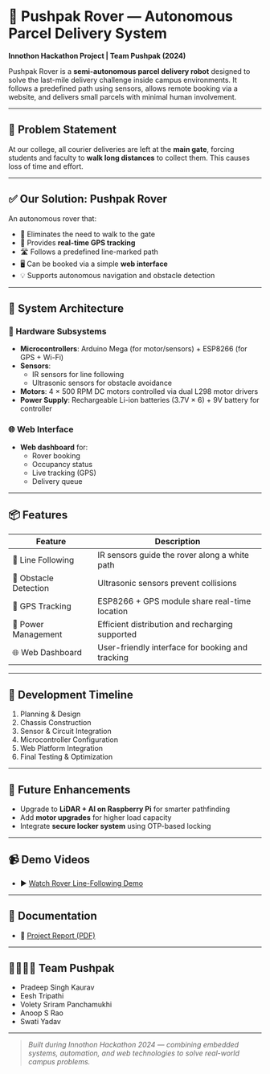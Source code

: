 # 🚗 Pushpak Rover — Autonomous Parcel Delivery System

**Innothon Hackathon Project | Team Pushpak (2024)**

Pushpak Rover is a **semi-autonomous parcel delivery robot** designed to solve the last-mile delivery challenge inside campus environments. It follows a predefined path using sensors, allows remote booking via a website, and delivers small parcels with minimal human involvement.

---

## 📌 Problem Statement

At our college, all courier deliveries are left at the **main gate**, forcing students and faculty to **walk long distances** to collect them. This causes loss of time and effort.

---

## ✅ Our Solution: Pushpak Rover

An autonomous rover that:
- 🚶 Eliminates the need to walk to the gate
- 📍 Provides **real-time GPS tracking**
- 🛣️ Follows a predefined line-marked path
- 🖥️ Can be booked via a simple **web interface**
- 💡 Supports autonomous navigation and obstacle detection

---

## 🧩 System Architecture

### 🔧 Hardware Subsystems
- **Microcontrollers**: Arduino Mega (for motor/sensors) + ESP8266 (for GPS + Wi-Fi)
- **Sensors**:
  - IR sensors for line following
  - Ultrasonic sensors for obstacle avoidance
- **Motors**: 4 × 500 RPM DC motors controlled via dual L298 motor drivers
- **Power Supply**: Rechargeable Li-ion batteries (3.7V × 6) + 9V battery for controller

### 🌐 Web Interface
- **Web dashboard** for:
  - Rover booking
  - Occupancy status
  - Live tracking (GPS)
  - Delivery queue

---

## 📦 Features

| Feature                  | Description                                             |
|--------------------------|---------------------------------------------------------|
| 🧭 Line Following         | IR sensors guide the rover along a white path           |
| 🚧 Obstacle Detection     | Ultrasonic sensors prevent collisions                   |
| 📡 GPS Tracking           | ESP8266 + GPS module share real-time location          |
| 🔋 Power Management       | Efficient distribution and recharging supported         |
| 🌐 Web Dashboard          | User-friendly interface for booking and tracking        |

---

## 🚀 Development Timeline

1. Planning & Design  
2. Chassis Construction  
3. Sensor & Circuit Integration  
4. Microcontroller Configuration  
5. Web Platform Integration  
6. Final Testing & Optimization  

---

## 🔬 Future Enhancements

- Upgrade to **LiDAR + AI on Raspberry Pi** for smarter pathfinding  
- Add **motor upgrades** for higher load capacity  
- Integrate **secure locker system** using OTP-based locking

---
## 📹 Demo Videos

- ▶️ [Watch Rover Line-Following Demo](media/Rover_Demo_Video.mp4)

---

## 📄 Documentation

- 📘 [Project Report (PDF)](Docs/Pushpak_Rover_Presentation.pdf)

---




## 👨‍👩‍👧‍👦 Team Pushpak

- Pradeep Singh Kaurav  
- Eesh Tripathi  
- Volety Sriram Panchamukhi  
- Anoop S Rao  
- Swati Yadav

---

> *Built during Innothon Hackathon 2024 — combining embedded systems, automation, and web technologies to solve real-world campus problems.*

